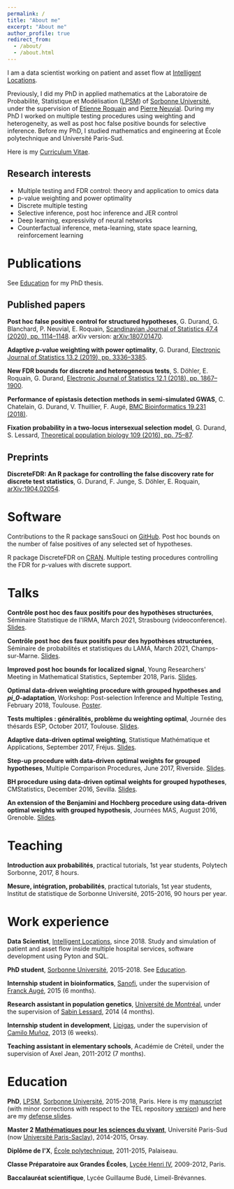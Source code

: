 ```yaml
---
permalink: /
title: "About me"
excerpt: "About me"
author_profile: true
redirect_from: 
  - /about/
  - /about.html
---
```


I am a data scientist working on patient and asset flow at [Intelligent Locations](https://www.intelligentlocations.fr/).

Previously, I did my PhD in applied mathematics at the Laboratoire de Probabilité, Statistique et Modélisation ([LPSM](https://www.lpsm.paris/)) of [Sorbonne Université](https://www.sorbonne-universite.fr/), under the supervision of [Etienne Roquain](https://etienneroquain-81.webself.net/) and [Pierre Neuvial](https://www.math.univ-toulouse.fr/~pneuvial/). During my PhD I worked on multiple testing procedures using weighting and heterogeneity, as well as post hoc false positive bounds for selective inference. Before my PhD, I studied mathematics and engineering at École polytechnique and Université Paris-Sud.

Here is my [Curriculum Vitae](https://durandg12.github.io/files/cv.pdf).

## Research interests

* Multiple testing and FDR control: theory and application to omics data
* p-value weighting and power optimality
* Discrete multiple testing
* Selective inference, post hoc inference and JER control
* Deep learning, expressivity of neural networks
* Counterfactual inference, meta-learning, state space learning, reinforcement learning

Publications
======
See [Education](https://durandg12.github.io/#education) for my PhD thesis.

## Published papers
**Post hoc false positive control for structured hypotheses**, G. Durand, G. Blanchard, P. Neuvial, E. Roquain, [Scandinavian Journal of Statistics 47.4 (2020), pp. 1114–1148](https://onlinelibrary.wiley.com/doi/abs/10.1111/sjos.12453). arXiv version: [arXiv:1807.01470](https://arxiv.org/abs/1807.01470).

**Adaptive *p*-value weighting with power optimality**, G. Durand, [Electronic Journal of Statistics 13.2 (2019), pp. 3336–3385](https://projecteuclid.org/euclid.ejs/1569377056).

**New FDR bounds for discrete and heterogeneous tests**, S. Döhler, E. Roquain, G. Durand, [Electronic Journal of Statistics 12.1 (2018), pp. 1867–1900](https://projecteuclid.org/euclid.ejs/1528855551).

**Performance of epistasis detection methods in semi-simulated GWAS**, C. Chatelain, G. Durand, V. Thuillier, F. Augé, [BMC Bioinformatics 19.231 (2018)](https://bmcbioinformatics.biomedcentral.com/articles/10.1186/s12859-018-2229-8).

**Fixation probability in a two-locus intersexual selection model**, G. Durand, S. Lessard, [Theoretical population biology 109 (2016), pp. 75–87](https://www.sciencedirect.com/science/article/pii/S0040580916300028).

## Preprints
**DiscreteFDR: An R package for controlling the false discovery rate for discrete test statistics**, G. Durand, F. Junge, S. Döhler, E. Roquain, [arXiv:1904.02054](https://arxiv.org/abs/1904.02054).

Software
======
Contributions to the R package sansSouci on [GitHub](https://github.com/pneuvial/sanssouci). Post hoc bounds on the number of false positives of any selected set of hypotheses.

R package DiscreteFDR on [CRAN](https://cran.r-project.org/web/packages/DiscreteFDR/index.html). Multiple testing procedures controlling the FDR for *p*-values with discrete support.

Talks
======
**Contrôle post hoc des faux positifs pour des hypothèses structurées**, Séminaire Statistique de l'IRMA, March 2021, Strasbourg (videoconference). [Slides](https://durandg12.github.io/files/15_03_2021_Strasbourg.pdf).

**Contrôle post hoc des faux positifs pour des hypothèses structurées**, Séminaire de probabilités et statistiques du LAMA, March 2021, Champs-sur-Marne. [Slides](https://durandg12.github.io/files/09_03_2021_MLV.pdf).

**Improved post hoc bounds for localized signal**, Young Researchers' Meeting in Mathematical Statistics, September 2018, Paris. [Slides](https://durandg12.github.io/files/24_09_2018_YRM.pdf).

**Optimal data-driven weighting procedure with grouped hypotheses and *pi_0*-adaptation**, Workshop: Post-selection Inference and Multiple Testing, February 2018, Toulouse. [Poster](https://durandg12.github.io/files/07_02_2018_PoSi.pdf).

**Tests multiples : généralités, problème du weighting optimal**, Journée des thésards ESP, October 2017, Toulouse. [Slides](https://durandg12.github.io/files/24_10_2017_ESP.pdf).

**Adaptive data-driven optimal weighting**, Statistique Mathématique et Applications, September 2017, Fréjus. [Slides](https://durandg12.github.io/files/07_09_2017_StatMathAppli.pdf).

**Step-up procedure with data-driven optimal weights for grouped hypotheses**, Multiple Comparison Procedures, June 2017, Riverside. [Slides](https://durandg12.github.io/files/22_06_2017_MCP.pdf).

**BH procedure using data-driven optimal weights for grouped hypotheses**, CMStatistics, December 2016, Sevilla. [Slides](https://durandg12.github.io/files/09_12_2016_CMStatistics.pdf).

**An extension of the Benjamini and Hochberg procedure using data-driven optimal weights with grouped hypothesis**, Journées MAS, August 2016, Grenoble. [Slides](https://durandg12.github.io/files/29_08_2016_MAS.pdf).

Teaching
======
**Introduction aux probabilités**, practical tutorials, 1st year students, Polytech Sorbonne, 2017, 8 hours.

**Mesure, intégration, probabilités**, practical tutorials, 1st year students, Institut de statistique de Sorbonne Université, 2015-2016, 90 hours per year.

Work experience
=====
**Data Scientist**, [Intelligent Locations](https://www.intelligentlocations.fr/), since 2018. Study and simulation of patient and asset flow inside multiple hospital services, software development using Pyton and SQL.

**PhD student**, [Sorbonne Université](https://www.sorbonne-universite.fr/), 2015-2018. See [Education](https://durandg12.github.io/#education).

**Internship student in bioinformatics**, [Sanofi](https://www.sanofi.com/en), under the supervision of [Franck Augé](https://www.linkedin.com/in/franck-auge-644a4353/), 2015 (6 months). 

**Research assistant in population genetics**, [Université de Montréal](https://www.umontreal.ca/), under the supervision of [Sabin Lessard](http://www.dms.umontreal.ca/~lessards/), 2014 (4 months).

**Internship student in development**, [Lipigas](https://www.lipigas.cl/), under the supervision of [Camilo Muñoz](https://www.linkedin.com/in/camilo-mp/), 2013 (6 weeks).

**Teaching assistant in elementary schools**, Académie de Créteil, under the supervision of Axel Jean, 2011-2012 (7 months).

Education
======
**PhD**, [LPSM](https://www.lpsm.paris/), [Sorbonne Université](https://www.sorbonne-universite.fr/), 2015-2018, Paris. Here is my [manuscript](https://durandg12.github.io/files/thesis.pdf) (with minor corrections with respect to the TEL repository [version](https://tel.archives-ouvertes.fr/tel-02374758)) and here are my [defense slides](https://durandg12.github.io/files/26_11_2018_soutenance.pdf).

**Master 2 [Mathématiques pour les sciences du vivant](https://www.imo.universite-paris-saclay.fr/-Mathematiques-Sciences-du-Vivant)**, Université Paris-Sud (now [Université Paris-Saclay](https://www.universite-paris-saclay.fr/)), 2014-2015, Orsay.

**Diplôme de l'X**, [École polytechnique](https://www.polytechnique.edu/), 2011-2015, Palaiseau.

**Classe Préparatoire aux Grandes Écoles**, [Lycée Henri IV](https://lycee-henri4.com/), 2009-2012, Paris.

**Baccalauréat scientifique**, Lycée Guillaume Budé, Limeil-Brévannes.